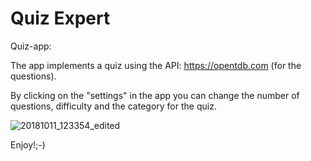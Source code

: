 # Quiz Expert

Quiz-app:

The app implements a quiz using the API:
https://opentdb.com (for the questions).

By clicking on the "settings" in the app you can change 
the number of questions, difficulty and the category for the quiz.

![20181011_123354_edited](https://user-images.githubusercontent.com/40786714/46796938-81997700-cd56-11e8-9af2-4eba635e0b1a.gif)

Enjoy!;-)
